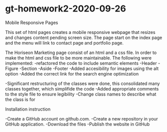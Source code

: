 # gt-homework2-2020-09-26
Mobile Responsive Pages

This set of html pages creates a mobile responsive webpage that resizes and changes content pending screen size.
The page start on the index page and the menu will link to contact page and portfolio page.

The Horiseon Marketing page consist of an html and a css file. In order to make the html and css file to be more maintainable. The following were implemented:
-refactored the code to include semantic elements
	-Header
	-Figure
	-Section
	-Aside
	-Footer
-Added accesibility for images using the alt option
-Added the correct link for the search engine optimization

-Significant restructuring of the classes were done, this consolidated many classes together, which simplifide the code
-Added appropriate comments to the style file to ensure legibility
-Change class names to describe what the class is for

Installation instruction

-Create a GitHub account on github.com.
-Create a new repository in your GitHub application. 
-Download the files
-Publish the website in GitHub


